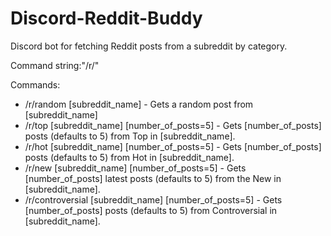 # Discord-Reddit-Buddy

Discord bot for fetching Reddit posts from a subreddit by category.

Command string:"/r/"

Commands:  
- /r/random [subreddit_name] - Gets a random post from [subreddit_name]
- /r/top [subreddit_name] [number_of_posts=5] - Gets [number_of_posts] posts (defaults to 5)  from Top in [subreddit_name].  
- /r/hot [subreddit_name] [number_of_posts=5] - Gets [number_of_posts] posts (defaults to 5) from  Hot in [subreddit_name].
- /r/new [subreddit_name] [number_of_posts=5] - Gets [number_of_posts] latest posts (defaults to 5) from the New in [subreddit_name].
- /r/controversial [subreddit_name] [number_of_posts=5] - Gets [number_of_posts] posts (defaults to 5) from  Controversial in [subreddit_name].
